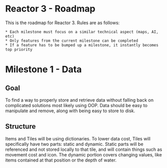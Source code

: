 Reactor 3 - Roadmap
===================

This is the roadmap for Reactor 3. Rules are as follows:

	* Each milestone must focus on a similar technical aspect (maps, AI, etc)
	* Only features from the current milestone can be completed
	* If a feature has to be bumped up a milestone, it instantly becomes top priority

Milestone 1 - Data
==================

Goal
----
To find a way to properly store and retrieve data without falling back on complicated
solutions most likely using OOP. Data should be easy to manipulate and remove, along
with being easy to store to disk.

Structure
---------
Items and Tiles will be using dictionaries. To lower data cost, Tiles will specifically
have two parts: static and dynamic. Static parts will be referenced and not stored
locally to that tile, and will contain things such as movement cost and icon.
The dynamic portion covers changing values, like items contained at that position
or the depth of water.


